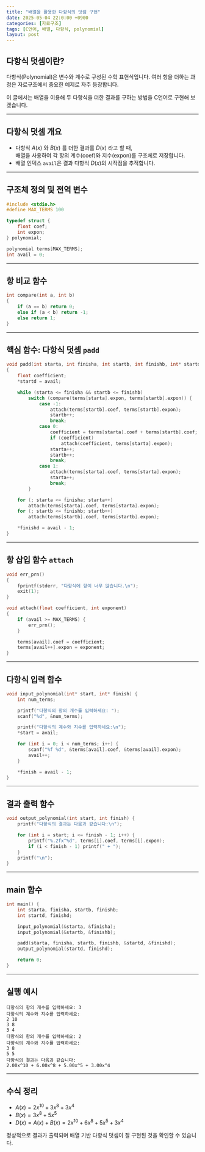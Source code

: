 ```yaml
---
title: "배열을 활용한 다항식의 덧셈 구현"
date: 2025-05-04 22:0:00 +0900
categories: [자료구조]
tags: [C언어, 배열, 다항식, polynomial]
layout: post
---
```


## 다항식 덧셈이란?

다항식(Polynomial)은 변수와 계수로 구성된 수학 표현식입니다. 여러 항을 더하는 과정은 자료구조에서 중요한 예제로 자주 등장합니다.

이 글에서는 배열을 이용해 두 다항식을 더한 결과를 구하는 방법을 C언어로 구현해 보겠습니다.

---

## 다항식 덧셈 개요

- 다항식 $A(x)$ 와 $B(x)$ 를 더한 결과를 $D(x)$ 라고 할 때,  
  배열을 사용하여 각 항의 계수(coef)와 지수(expon)를 구조체로 저장합니다.
- 배열 인덱스 `avail`은 결과 다항식 $D(x)$의 시작점을 추적합니다.

---

## 구조체 정의 및 전역 변수

```c
#include <stdio.h>
#define MAX_TERMS 100

typedef struct {
    float coef;
    int expon;
} polynomial;

polynomial terms[MAX_TERMS];
int avail = 0;
```


---

## 항 비교 함수

```c
int compare(int a, int b)
{
    if (a == b) return 0;
    else if (a < b) return -1;
    else return 1;
}
```

---

## 핵심 함수: 다항식 덧셈 `padd`

```c
void padd(int starta, int finisha, int startb, int finishb, int* startd, int* finishd)
{
    float coefficient;
    *startd = avail;

    while (starta <= finisha && startb <= finishb)
        switch (compare(terms[starta].expon, terms[startb].expon)) {
            case -1:
                attach(terms[startb].coef, terms[startb].expon);
                startb++;
                break;
            case 0:
                coefficient = terms[starta].coef + terms[startb].coef;
                if (coefficient)
                    attach(coefficient, terms[starta].expon);
                starta++;
                startb++;
                break;
            case 1:
                attach(terms[starta].coef, terms[starta].expon);
                starta++;
                break;
        }

    for (; starta <= finisha; starta++)
        attach(terms[starta].coef, terms[starta].expon);
    for (; startb <= finishb; startb++)
        attach(terms[startb].coef, terms[startb].expon);

    *finishd = avail - 1;
}
```

---

## 항 삽입 함수 `attach`

```c
void err_prn()
{
    fprintf(stderr, "다항식에 항이 너무 많습니다.\n");
    exit(1);
}

void attach(float coefficient, int exponent)
{
    if (avail >= MAX_TERMS) {
        err_prn();
    }

    terms[avail].coef = coefficient;
    terms[avail++].expon = exponent;
}
```

---

## 다항식 입력 함수

```c
void input_polynomial(int* start, int* finish) {
    int num_terms;

    printf("다항식의 항의 개수를 입력하세요: ");
    scanf("%d", &num_terms);

    printf("다항식의 계수와 지수를 입력하세요:\n");
    *start = avail;

    for (int i = 0; i < num_terms; i++) {
        scanf("%f %d", &terms[avail].coef, &terms[avail].expon);
        avail++;
    }

    *finish = avail - 1;
}
```

---

## 결과 출력 함수

```c
void output_polynomial(int start, int finish) {
    printf("다항식의 결과는 다음과 같습니다:\n");

    for (int i = start; i <= finish - 1; i++) {
        printf("%.2fx^%d", terms[i].coef, terms[i].expon);
        if (i < finish - 1) printf(" + ");
    }
    printf("\n");
}
```

---

## main 함수

```c
int main() {
    int starta, finisha, startb, finishb;
    int startd, finishd;

    input_polynomial(&starta, &finisha);
    input_polynomial(&startb, &finishb);

    padd(starta, finisha, startb, finishb, &startd, &finishd);
    output_polynomial(startd, finishd);

    return 0;
}
```

---

## 실행 예시

```
다항식의 항의 개수를 입력하세요: 3
다항식의 계수와 지수를 입력하세요:
2 10
3 8
3 4
다항식의 항의 개수를 입력하세요: 2
다항식의 계수와 지수를 입력하세요:
3 8
5 5
다항식의 결과는 다음과 같습니다:
2.00x^10 + 6.00x^8 + 5.00x^5 + 3.00x^4
```

---

## 수식 정리

- $A(x) = 2x^{10} + 3x^8 + 3x^4$
- $B(x) = 3x^8 + 5x^5$
- $D(x) = A(x) + B(x) = 2x^{10} + 6x^8 + 5x^5 + 3x^4$

정상적으로 결과가 출력되며 배열 기반 다항식 덧셈이 잘 구현된 것을 확인할 수 있습니다.
